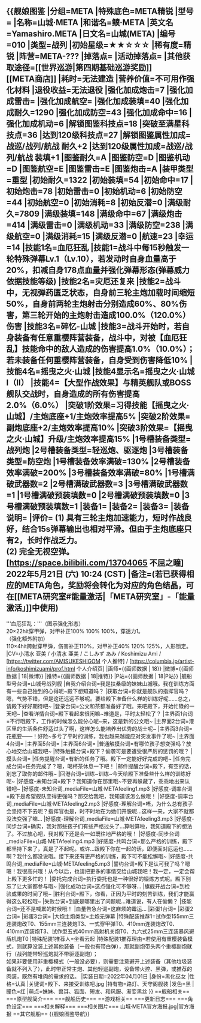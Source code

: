 {{舰娘图鉴 
|分组=META
|特殊底色=META精锐
|型号=
|名称=山城·META
|和谐名=鲼·META
|英文名=Yamashiro.META
|日文名=山城(META)
|编号=010
|类型=战列
|初始星级=★★☆☆☆
|稀有度=精锐
|阵营=META-???
|掉落点=
|活动掉落点=
|其他获取途径=[[世界巡游|第四期基础巡游奖励]]<br>[[META商店]]
|耗时=无法建造
|营养价值=不可用作强化材料
|退役收益=无法退役
|强化加成炮击=7
|强化加成雷击=
|强化加成航空=
|强化加成装填=40
|强化加成耐久=1290
|强化加成防空=43
|强化加成命中=16
|强化加成机动=6
|解锁图鉴科技点=18
|突破至满星科技点=36
|达到120级科技点=27
|解锁图鉴属性加成=战巡/战列/航战 耐久+2
|达到120级属性加成=战巡/战列/航战 装填+1
|图鉴耐久=A
|图鉴防空=D
|图鉴机动=D
|图鉴航空=E
|图鉴雷击=E
|图鉴炮击=A
|装甲类型=重型
|初始耐久=1322
|初始装填=54
|初始命中=17
|初始炮击=78
|初始雷击=0
|初始机动=6
|初始防空=44
|初始航空=0
|初始消耗=8
|初始反潜=0
|满级耐久=7809
|满级装填=148
|满级命中=67
|满级炮击=414
|满级雷击=0
|满级机动=33
|满级防空=238
|满级航空=0
|满级消耗=15
|满级反潜=0
|航速=23
|幸运=14
|技能1名=血厄狂乱
|技能1=战斗中每15秒触发一轮特殊弹幕Lv.1（Lv.10），若发动时自身血量高于20%，扣减自身178点血量并强化弹幕形态(弹幕威力依据技能等级)
|技能2名=灾厄还复来
|技能2=战斗中，无视弹药匮乏状态，自身前三轮主炮加载时间缩短50%，自身前两轮主炮射击分别造成60%、80%伤害，第三轮开始的主炮射击造成100.0%（120.0%）伤害
|技能3名=碎忆-山城
|技能3=战斗开始时，若自身装备有任意重樱阵营装备，战斗中，对被【血厄狂乱】技能命中的敌人造成的伤害提高1.0%（10.0%）；若未装备任何重樱阵营装备，自身受到伤害降低10%
|技能4名=摇曳之火·山城
|技能4显示名=摇曳之火·山城I（II）
|技能4=【大型作战效果】与精英舰队或BOSS舰队交战时，自身造成的所有伤害提高2.0%（6.0%）
|突破1阶效果=习得技能【摇曳之火·山城】/主炮底座+1/主炮效率提高5%
|突破2阶效果=副炮底座+2/主炮效率提高10%
|突破3阶效果=【摇曳之火·山城】升级/主炮效率提高15%
|1号槽装备类型=战列炮
|2号槽装备类型=轻巡炮、驱逐炮
|3号槽装备类型=防空炮
|1号槽装备效率满破=130%
|2号槽装备效率满破=200%
|3号槽装备效率满破=80%
|1号槽满破武器数=2
|2号槽满破武器数=3
|3号槽满破武器数=1
|1号槽满破预装填数=0
|2号槽满破预装填数=0
|3号槽满破预装填数=1
|装备1=
|装备2=
|装备3=
|装备说明=
|评价=
(1) 具有三轮主炮加速能力，短时作战良好，结合15s弹幕输出也相对平滑。但由于主炮底座只有2，长时作战乏力。<br>(2) 完全无视空弹。<br>
[https://space.bilibili.com/13704065 不屈之瞳] 2022年5月21日 (六) 10:24 (CST)
|备注=(若已获得相应的META角色，奖励将会转化为对应的角色结晶，可在[[META研究室#能量激活|「META研究室」-「能量激活」]]中使用)
----
'''血厄狂乱：'''（图示强化形态）<br>
20×22hit穿甲弹，对甲补正100% 100% 100%，穿透力1。<br>
（强化额外附加）<br>
110×4hit跨射穿甲弹，伤害补正110%，对甲补正40% 120% 125%，人形锁定。
|CV=小清水 亚美 / 小清水 亜美 / こしみず あみ / Koshimizu Ami / [https://twitter.com/AMISUKESHIGOM 个人推特] / [https://columbia.jp/artist-info/koshimizuami/prof.html 个人介绍页]
|画师={{画师数据 | 18}}
|微博={{画师数据 | 18|微博}}
|推特={{画师数据 | 18|推特}}
|P站={{画师数据 | 18|P站}}
|舰船型号台词=山城号战列舰
|自我介绍台词=我是扶桑级的妹妹山城哦。我在训练方面有一些自己独到的心得呢~殿下想知道吗？
|获取台词=你就是舰队的指挥官吗？嗯，气势不错，但是这还远远不够呢。要给殿下准备什么样的训练好呢……总之，请殿下好好期待吧~
|登录台词=公文和茶都准备好了哦。来吧殿下，开始忙碌的一天吧~
|查看详情台词=殿下看起来很闲嘛~难道是，平时太轻松了？
|主界面1台词=不行哦殿下，工作的时候怎么能分心呢~来，这是新的公文哦~
|主界面2台词=港区里的生活条件舒适过头了啊，这样怎么能培养出优秀的战士呢~
|主界面3台词=花瓶要——！好险~多亏了平时的训练，我也越来越能应对突发事件了呢~
|主界面4台词=
|主界面5台词=
|主界面6台词= 
|普通触摸台词=有哪位孩子想变强吗？放心地交给山城我吧~
|特殊触摸台词=殿下？偷袭可是要遭受很严厉的惩罚的哦？
|摸头台词=
|任务提醒台词=有新的任务了哦。殿下一定能好好完成的吧~
|任务完成台词=任务完成了？嗯，喝杯茶休息一下吧！
|邮件提醒台词=殿下，有空的话，别忘了取你的邮件哦~
|回港台词=训练~训练~今天给殿下准备些什么样的训练好呢~
|好感度-未知台词=殿下？我知道你在那里哦~不要再躲藏了，乖乖地出来认错吧~
|好感度-未知台词_mediaFile=山城·METAfeeling1.mp3
|好感度-调率台词=殿下是希望舰队变得更强吗？那交给我吧，我知道该怎么做哦！
|好感度-调率台词_mediaFile=山城·METAfeeling2.mp3
|好感度-理解台词=唔，为什么总有孩子会坚持不下去呢？指挥官也是，时不时地在为她们开脱呢…这样一来，大家不就都没法变强了嘛…
|好感度-理解台词_mediaFile=山城·METAfeeling3.mp3
|好感度-同步台词=确实，我对那些孩子们有些严格过头了…算啦算啦，我知道殿下的想法了。不过放心吧，我对殿下还是会一如既往地严格的哦！
|好感度-同步台词_mediaFile=山城·METAfeeling4.mp3
|好感度-共鸣台词=那么严格的训练，殿下都坚持下来了，真是了不起呢。或许…跟殿下你在一起的话，即便面对厄运也……啊？我什么都没说哦。接下来还有更严格的训练，殿下可不能松懈哦~
|好感度-共鸣台词_mediaFile=山城·METAfeeling5.mp3
|誓约台词=殿下是认可我了吗？嗯嗯！我很高兴哦！从今以后，也请把更多的事情交给山城我吧！我一定，一定会帮上殿下更多忙的！
|委托完成台词=执行委托也是一种很好的锻炼方式呢。殿下别忘了让大家都参与哦~
|强化成功台词=这点强化可不够呀…
|旗舰开战台词=到检验成果的时间了哦~
|胜利台词=殿下，你看，正因为平时的刻苦训练，我们才能赢得这么轻松哦~
|失败台词=到底是哪里出了问题呢…难道说，有人在偷懒？
|技能台词=还不是喊累的时候哦！
|血量告急台词=这麻烦的霉运…
|彩蛋1台词=
|彩蛋2台词=
|彩蛋3台词=
|大炮主炮类型=主炮无弹幕
|特殊配装推荐1=试作型155mm三连装炮改T0、155mm三连装炮T3、一式穿甲弹T0、410mm连装炮改T0、410mm连装炮T3、试作型五式40mm高射机关炮T0、九六式25mm三连装暴风避盾机炮T0
|特殊配装1推荐人=坐看云起
|特殊配装1推荐理由=若使用有重樱装备模式，则就算没装上述其他装备（一般也有带白弹），那就副炮带头两个重樱副炮就行（战列能带轻巡炮就不带驱逐副炮）；<br>
如果非要使用非重樱模式（一般没必要），则需要注意避开上述装备（其他垃圾装备就不列入了），此时带正常主炮、其他轻巡副炮，设备带火控、黑弹，或推荐的肉装，既然有堆肉的需求的话。
|实装日期=2022年04月01日
|身份=黑化巫女
|性格=认真
|关键词=殿下、来接受训练吧.jpg
|持有物=路灯、天守阁舰装
|发色=黑
|瞳色=红
|萌点=妹妹、兽耳、狐面、短发、和风服、渐变黑丝
}}
==舰船相关==
===原型舰简介===
===舰船历史===
==游戏相关==
===更新日志===
===角色设定===
===相关解释===
===相关图片===
<gallery mode="packed" heights="300px">
山城·META官方海报.jpg|官方海报
</gallery>
==其它舰船==
{{舰娘图鉴导航}}
